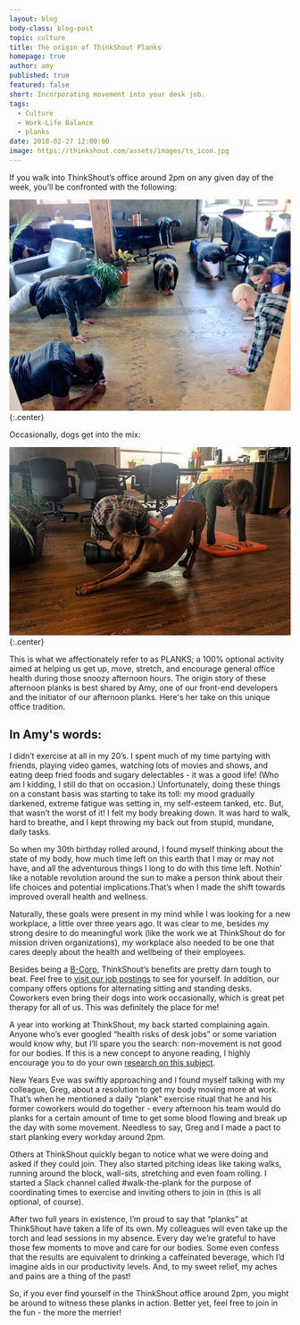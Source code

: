 ```yaml
---
layout: blog
body-class: blog-post
topic: culture
title: The origin of ThinkShout Planks
homepage: true
author: amy
published: true
featured: false
short: Incorporating movement into your desk job.
tags:
  - Culture
  - Work-Life Balance
  - planks
date: 2018-02-27 12:00:00
image: https://thinkshout.com/assets/images/ts_icon.jpg
---
```


If you walk into ThinkShout’s office around 2pm on any given day of the week, you’ll be confronted with the following:

![Group Plank](/assets/images/blog/group_plank.jpg)
{:.center}

Occasionally, dogs get into the mix:

![Amy Greg and Ducky planking](/assets/images/blog/amy_greg_plank.jpg)
{:.center}

This is what we affectionately refer to as PLANKS; a 100% optional activity aimed at helping us get up, move, stretch, and encourage general office health during those snoozy afternoon hours. The origin story of these afternoon planks is best shared by Amy, one of our front-end developers and the initiator of our afternoon planks. Here's her take on this unique office tradition.

## In Amy's words:

I didn’t exercise at all in my 20’s. I spent much of my time partying with friends, playing video games, watching lots of movies and shows, and eating deep fried foods and sugary delectables - it was a good life! (Who am I kidding, I still do that on occasion.) Unfortunately, doing these things on a constant basis was starting to take its toll: my mood gradually darkened, extreme fatigue was setting in, my self-esteem tanked, etc. But, that wasn’t the worst of it! I felt my body breaking down. It was hard to walk, hard to breathe, and I kept throwing my back out from stupid, mundane, daily tasks.

So when my 30th birthday rolled around, I found myself thinking about the state of my body, how much time left on this earth that I may or may not have, and all the adventurous things I long to do with this time left. Nothin’ like a notable revolution around the sun to make a person think about their life choices and potential implications.That’s when I made the shift towards improved overall health and wellness.

Naturally, these goals were present in my mind while I was looking for a new workplace, a little over three years ago. It was clear to me, besides my strong desire to do meaningful work (like the work we at ThinkShout do for mission driven organizations), my workplace also needed to be one that cares deeply about the health and wellbeing of their employees.

Besides being a [B-Corp](https://www.bcorporation.net/b-the-change), ThinkShout’s benefits are pretty darn tough to beat. Feel free to [visit our job postings](https://thinkshout.com/careers/) to see for yourself. In addition, our company offers options for alternating sitting and standing desks. Coworkers even bring their dogs into work occasionally, which is great pet therapy for all of us. This was definitely the place for me!

A year into working at ThinkShout, my back started complaining again. Anyone who’s ever googled “health risks of desk jobs” or some variation would know why, but I’ll spare you the search: non-movement is not good for our bodies. If this is a new concept to anyone reading, I highly encourage you to do your own [research on this subject](https://www.washingtonpost.com/national/health-science/desk-jobs-can-be-killers-literally/2013/07/15/ce61f9e8-e59b-11e2-aef3-339619eab080_story.html?utm_term=.40278eb34940).

New Years Eve was swiftly approaching and I found myself talking with my colleague, Greg, about a resolution to get my body moving more at work. That’s when he mentioned a daily “plank” exercise ritual that he and his former coworkers would do together - every afternoon his team would do planks for a certain amount of time to get some blood flowing and break up the day with some movement. Needless to say, Greg and I made a pact to start planking every workday around 2pm.

Others at ThinkShout quickly began to notice what we were doing and asked if they could join.  They also started pitching ideas like taking walks, running around the block, wall-sits, stretching and even foam rolling. I started a Slack channel called #walk-the-plank for the purpose of coordinating times to exercise and inviting others to join in (this is all optional, of course).

After two full years in existence, I’m proud to say that “planks” at ThinkShout have taken a life of its own. My colleagues will even take up the torch and lead sessions in my absence. Every day we’re grateful to have those few moments to move and care for our bodies. Some even confess that the results are equivalent to drinking a caffeinated beverage, which I’d imagine aids in our productivity levels. And, to my sweet relief, my aches and pains are a thing of the past!

So, if you ever find yourself in the ThinkShout office around 2pm, you might be around to witness these planks in action. Better yet, feel free to join in the fun - the more the merrier!
